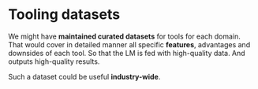 # Tooling datasets

We might have **maintained curated datasets** for tools for each domain. That would cover in detailed manner all specific **features**, advantages and downsides of each tool. So that the LM is fed with high-quality data. And outputs high-quality results.

Such a dataset could be useful **industry-wide**.